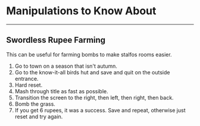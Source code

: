 # Manipulations to Know About
---
## Swordless Rupee Farming
This can be useful for farming bombs to make stalfos rooms easier.

1. Go to town on a season that isn't autumn.
2. Go to the know-it-all birds hut and save and quit on the outside entrance.
3. Hard reset.
4. Mash through title as fast as possible.
5. Transition the screen to the right, then left, then right, then back.
6. Bomb the grass.
7. If you get 6 rupees, it was a success. Save and repeat, otherwise just reset and try again.
